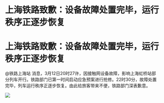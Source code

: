 # 上海铁路致歉：设备故障处置完毕，运行秩序正逐步恢复

# 上海铁路致歉：设备故障处置完毕，运行秩序正逐步恢复

@铁路上海站
消息，3月12日20时27许，因接触网设备故障，影响上海虹桥站部分列车开行。铁路部门已第一时间启动应急预案进行抢修。22时30分，故障处置完毕，列车运行秩序正逐步恢复。由此给旅客带来不便，铁路部门深表歉意。
​​​

![](https://inews.gtimg.com/om_bt/Oh3gvk5mKyDNb74vswh2vf8RgIswfsxZpXur1cBHJ1l-4AA/1000)

